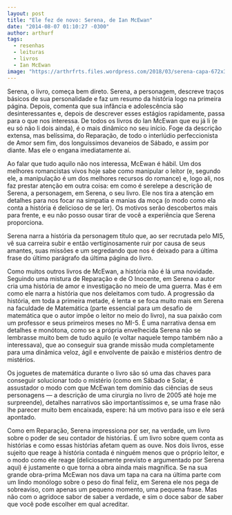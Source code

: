 ```yaml
---
layout: post
title: "Ele fez de novo: Serena, de Ian McEwan"
date: "2014-08-07 01:10:27 -0300"
author: arthurf
tags:
  - resenhas
  - leituras
  - livros
  - Ian McEwan
image: "https://arthrfrts.files.wordpress.com/2018/03/serena-capa-672x372.jpg"
---
```


Serena, o livro, começa bem direto. Serena, a personagem, descreve traços básicos de sua personalidade e faz um resumo da história logo na primeira página. Depois, comenta que sua infância e adolescência são desinteressantes e, depois de descrever esses estágios rapidamente, passa para o que nos interessa. De todos os livros do Ian McEwan que eu já li (e eu só não li dois ainda), é o mais dinâmico no seu início. Foge da descrição extensa, mas belíssima, do Reparação, de todo o interlúdio perfeccionista de Amor sem fim, dos longuíssimos devaneios de Sábado, e assim por diante. Mas ele o engana imediatamente aí.

Ao falar que tudo aquilo não nos interessa, McEwan é hábil. Um dos melhores romancistas vivos hoje sabe como manipular o leitor (e, segundo ele, a manipulação é um dos melhores recursos do romance) e, logo ali, nos faz prestar atenção em outra coisa: em como é serelepe a descrição de Serena, a personagem, em Serena, o seu livro. Ele nos tira a atenção em detalhes para nos focar na simpatia e manias da moça (o modo como ela conta a história é delicioso de se ler). Os motivos serão descobertos mais para frente, e eu não posso ousar tirar de você a experiência que Serena proporciona.

Serena narra a história da personagem título que, ao ser recrutada pelo MI5, vê sua carreira subir e então vertiginosamente ruir por causa de seus amantes, suas missões e um segredando que nos é deixado para a última frase do último parágrafo da última página do livro.

Como muitos outros livros de McEwan, a história não é lá uma novidade. Seguindo uma mistura de Reparação e de O Inocente, em Serena o autor cria uma história de amor e investigação no meio de uma guerra. Mas é em como ele narra a história que nos deleitamos com tudo. A progressão da história, em toda a primeira metade, é lenta e se foca muito mais em Serena na faculdade de Matemática (parte essencial para um desafio de matemática que o autor impõe o leitor no meio do livro), na sua paixão com um professor e seus primeiros meses no MI-5. É uma narrativa densa em detalhes e monótona, como se a própria envelhecida Serena não se lembrasse muito bem de tudo aquilo (e voltar naquele tempo também não a interessava), que ao conseguir sua grande missão muda completamente para uma dinâmica veloz, ágil e envolvente de paixão e mistérios dentro de mistérios.

Os joguetes de matemática durante o livro são só uma das chaves para conseguir solucionar todo o mistério (como em Sábado e Solar, é assustador o modo com que McEwan tem domínio das ciências de seus personagens — a descrição de uma cirurgia no livro de 2005 até hoje me surpreende), detalhes narrativos são importantíssimos e, se uma frase não lhe parecer muito bem encaixada, espere: há um motivo para isso e ele será apontado.

Como em Reparação, Serena impressiona por ser, na verdade, um livro sobre o poder de seu contador de histórias. É um livro sobre quem conta as histórias e como essas histórias afetam quem as ouve. Nos dois livros, esse sujeito que reage à história contada é ninguém menos que o próprio leitor, e o modo como ele reage (deliciosamente previsto e argumentado por Serena aqui) é justamente o que torna a obra ainda mais magnífica. Se na sua grande obra-prima McEwan nos dava um tapa na cara na última parte com um lindo monólogo sobre o peso do final feliz, em Serena ele nos pega de sobreaviso, com apenas um pequeno momento, uma pequena frase. Mas não com o agridoce sabor de saber a verdade, e sim o doce sabor de saber que você pode escolher em qual acreditar.

